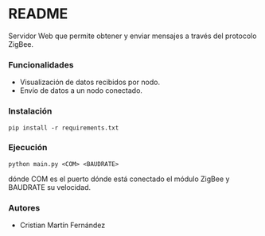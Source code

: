 # README #

Servidor Web que permite obtener y enviar mensajes a través del protocolo ZigBee.

### Funcionalidades ###

* Visualización de datos recibidos por nodo.
* Envío de datos a un nodo conectado.

### Instalación ###
`pip install -r requirements.txt`

### Ejecución ###
`python main.py <COM> <BAUDRATE>` 

dónde COM es el puerto dónde está conectado el módulo ZigBee y BAUDRATE su velocidad.

### Autores ###
* Cristian Martín Fernández
